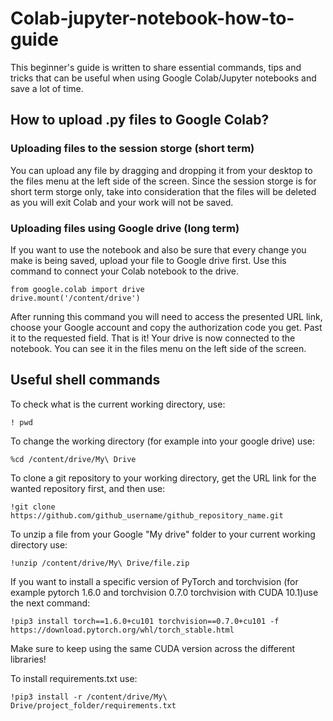 # Colab-jupyter-notebook-how-to-guide
This beginner's guide is written to share essential commands, tips and tricks that can be useful when using Google Colab/Jupyter notebooks and save a lot of time.
## How to upload .py files to Google Colab?
### Uploading files to the session storge (short term)
You can upload any file by dragging and dropping it from your desktop to the files menu at the left side of the screen. Since the session storge is for short term storge only,  take into consideration that the files will be deleted as you will exit Colab and your work will not be saved.
### Uploading files using Google drive (long term)
If you want to use the notebook and also be sure that every change you make is being saved, upload your file to Google drive first. Use this command to connect your Colab notebook to the drive.
```
from google.colab import drive
drive.mount('/content/drive')
```
After running this command you will need to access the presented URL link, choose your Google account and copy the authorization code you get. Past it to the requested field.
That is it! Your drive is now connected to the notebook. You can see it in the files menu on the left side of the screen.
## Useful shell commands
To check what is the current working directory, use:
```
! pwd
```
To change the working directory (for example into your google drive) use:
```
%cd /content/drive/My\ Drive
```
To clone a git repository to your working directory, get the URL link for the wanted repository first, and then use:
```
!git clone https://github.com/github_username/github_repository_name.git
```
To unzip a file from your Google "My drive" folder to your current working directory use:
```
!unzip /content/drive/My\ Drive/file.zip
```
If you want to install a specific version of PyTorch and torchvision (for example pytorch 1.6.0 and torchvision 0.7.0 torchvision with CUDA 10.1)use the next command:
```
!pip3 install torch==1.6.0+cu101 torchvision==0.7.0+cu101 -f https://download.pytorch.org/whl/torch_stable.html
```
Make sure to keep using the same CUDA version across the different libraries!

To install requirements.txt use:
```
!pip3 install -r /content/drive/My\ Drive/project_folder/requirements.txt
```
